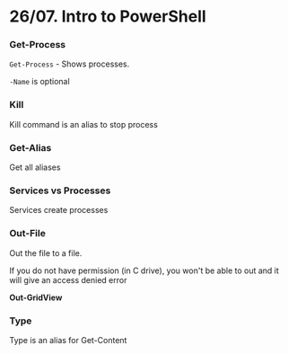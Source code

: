 # 26/07. Intro to PowerShell

### Get-Process

`Get-Process` - Shows processes.&#x20;

`-Name` is optional

### Kill

Kill command is an alias to stop process

### Get-Alias

Get all aliases

### Services vs Processes

Services create processes

### Out-File

Out the file to a file.&#x20;

If you do not have permission (in C drive), you won't be able to out and it will give an access denied error

**Out-GridView**

### Type

Type is an alias for Get-Content
